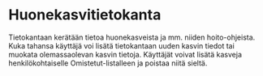 # Huonekasvitietokanta

Tietokantaan kerätään tietoa huonekasveista ja mm. niiden hoito-ohjeista. Kuka tahansa käyttäjä voi lisätä tietokantaan uuden kasvin tiedot tai muokata olemassaolevan kasvin tietoja. Käyttäjät voivat lisätä kasveja henkilökohtaiselle Omistetut-listalleen ja poistaa niitä sieltä. 

